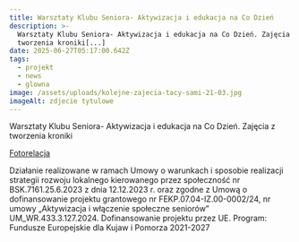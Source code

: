 ```yaml
---
title: Warsztaty Klubu Seniora- Aktywizacja i edukacja na Co Dzień
description: >-
  Warsztaty Klubu Seniora- Aktywizacja i edukacja na Co Dzień. Zajęcia z
  tworzenia kroniki[...]
date: 2025-06-27T05:17:00.642Z
tags:
  - projekt
  - news
  - glowna
image: /assets/uploads/kolejne-zajecia-tacy-sami-21-03.jpg
imageAlt: zdjecie tytulowe
---
```

Warsztaty Klubu Seniora- Aktywizacja i edukacja na Co Dzień. Zajęcia z tworzenia kroniki



[Fotorelacja](https://www.facebook.com/permalink.php?story_fbid=pfbid037PojJ4gMDKYZqntYeEM6coZZWHK9kVgoTzv56KQs1WZr9kA4B23jenz9nFwtUvNMl&id=100068678645885)



Działanie realizowane w ramach Umowy o warunkach i sposobie realizacji strategii rozwoju lokalnego kierowanego przez społeczność nr BSK.7161.25.6.2023 z dnia 12.12.2023 r. oraz zgodne z Umową o dofinansowanie projektu grantowego nr FEKP.07.04-IZ.00-0002/24, nr umowy „Aktywizacja i włączenie społeczne seniorów” UM_WR.433.3.127.2024. Dofinansowanie projektu przez UE. Program: Fundusze Europejskie dla Kujaw i Pomorza 2021-2027
